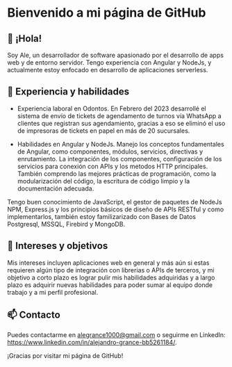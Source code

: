 # Bienvenido a mi página de GitHub

## 👋 ¡Hola!
Soy Ale, un desarrollador de software apasionado por el desarrollo de apps web y de entorno servidor. Tengo experiencia con Angular y NodeJs, y actualmente estoy enfocado en desarrollo de aplicaciones serverless.

## 🚀 Experiencia y habilidades
- Experiencia laboral en Odontos.
En Febrero del 2023 desarrollé el sistema de envío de tickets de agendamento de turnos vía WhatsApp a clientes que registran sus agendamiento, gracias a eso se eliminó el uso de impresoras de tickets en papel en más de 20 sucursales.

- Habilidades en Angular y NodeJs.
Manejo los conceptos fundamentales de Angular, como componentes, módulos, servicios, directivas y enrutamiento. La integración de los componentes, configuración de los servicios para conexión con APIs y los metodos HTTP principales. También comprendo las mejores prácticas de programación, como la modularización del código, la escritura de código limpio y la documentación adecuada.

Tengo buen conocimiento de JavaScript, el gestor de paquetes de NodeJs NPM, Express.js y los principios básicos de diseño de APIs RESTful y como implementarlos, también estoy familizarizado con Bases de Datos Postgresql, MSSQL, Firebird y MongoDB.

## 🎯 Intereses y objetivos
Mis intereses incluyen aplicaciones web en general y más aún si estas requieren algún tipo de integración con librerias o APIs de terceros, y mi objetivo a corto plazo es lograr pulir mis habilidades adquiridas y a largo plazo es adquirir nuevas habilidades para poder sumar al equipo donde trabajo y a mi perfil profesional.

## 📫 Contacto
Puedes contactarme en alegrance1000@gmail.com o seguirme en LinkedIn: https://www.linkedin.com/in/alejandro-grance-bb5261184/.

¡Gracias por visitar mi página de GitHub!
